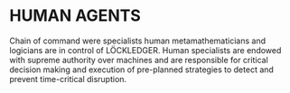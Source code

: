 # HUMAN AGENTS
Chain of command were specialists human metamathematicians and logicians are in control of LÖCKLEDGER. 
Human specialists are endowed with supreme authority over machines and are responsible for critical 
decision making and execution of pre-planned strategies to detect and prevent time-critical disruption.
